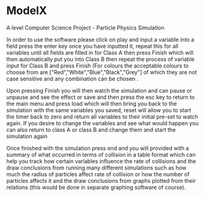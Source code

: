 # ModelX
A level Computer Science Project - Particle Physics Simulation

In order to use the software please click on play and input a variable into a field press the enter key once you have inputted it, repeat this for all variables until all fields are filled in for Class A then press Finish which will then automatically put you into Class B then repeat the process of variable input for Class B and press Finish (For colours the acceptable colours to choose from are ["Red","White","Blue","Black","Grey"] of which they are not case sensitive and any combination can be chosen . 

Upon pressing Finish you will then watch the simulation and can pause or unpause and see the effect or save and then press the esc key to return to the main menu and press load which will then bring you back to the simulation with the same variables you saved, reset will allow you to start the timer back to zero and return all variables to their initial pre-set to watch again. If you desire to change the variables and see what would happen you can also return to class A or class B and change them and start the simulation again

Once finished with the simulation press end and you will provided with a summary of what occurred in terms of collision in a table format which can help you track how certain variables influence the rate of collisions and the draw conclusions from running many different simulations such as how much the radius of particles affect rate of collision or how the number of particles affects it and the draw conclusions from graphs plotted from their relations (this would be done in separate graphing software of course). 
